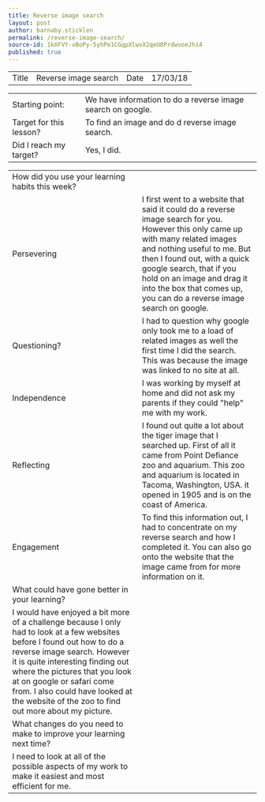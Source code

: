 ```yaml
---
title: Reverse image search
layout: post
author: barnaby.sticklen
permalink: /reverse-image-search/
source-id: 1kXFVY-vBoPy-5yhPe1CGqpXlwvX2qeU0PrdwvoeJhi4
published: true
---
```

<table>
  <tr>
    <td>Title</td>
    <td>Reverse image search</td>
    <td>Date</td>
    <td>17/03/18</td>
  </tr>
</table>


<table>
  <tr>
    <td>Starting point:</td>
    <td>We have information to do a reverse image search on google.</td>
  </tr>
  <tr>
    <td>Target for this lesson?</td>
    <td>To find an image and do d reverse image search.</td>
  </tr>
  <tr>
    <td>Did I reach my target? </td>
    <td>Yes, I did.</td>
  </tr>
</table>


<table>
  <tr>
    <td>How did you use your learning habits this week?</td>
    <td></td>
  </tr>
  <tr>
    <td>Persevering</td>
    <td>I first went to a website that said it could do a reverse image search for you. However this only came up with many related images and nothing useful to me. But then I found out, with a quick google search, that if you hold on an image and drag it into the box that comes up, you can do a reverse image search on google. </td>
  </tr>
  <tr>
    <td>Questioning?</td>
    <td>I had to question why google only took me to a load of related images as well the first time I did the search. This was because the image was linked to no site at all. </td>
  </tr>
  <tr>
    <td>Independence</td>
    <td>I was working by myself at home and did not ask my parents if they could "help" me with my work.</td>
  </tr>
  <tr>
    <td>Reflecting</td>
    <td>I found out quite a lot about the tiger image that I searched up. First of all it came from Point Defiance zoo and aquarium. This zoo and aquarium is located in Tacoma, Washington, USA. it opened in 1905 and is on the coast of America.</td>
  </tr>
  <tr>
    <td>Engagement</td>
    <td>To find this information out, I had to concentrate on my reverse search and how I completed it. You can also go onto the website that the image came from for more information on it.</td>
  </tr>
  <tr>
    <td>What could have gone better in your learning?</td>
    <td></td>
  </tr>
  <tr>
    <td>I would have enjoyed a bit more of a challenge because I only had to look at a few websites before I found out how to do a reverse image search. However it is quite interesting finding out where the pictures that you look at on google or safari come from. I also could  have looked at the website of the zoo to find out more about my picture.</td>
    <td></td>
  </tr>
  <tr>
    <td>What changes do you need to make to improve your learning next time?</td>
    <td></td>
  </tr>
  <tr>
    <td>I need to look at all of the possible aspects of my work to make it easiest and most efficient for me.</td>
    <td></td>
  </tr>
</table>


